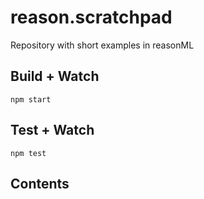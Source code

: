 # reason.scratchpad

Repository with short examples in reasonML

## Build + Watch

```
npm start
```

## Test + Watch

```
npm test
```

## Contents 
